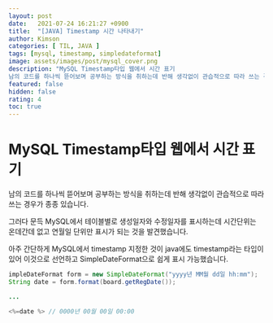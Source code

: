 ```yaml
---
layout: post
date:   2021-07-24 16:21:27 +0900
title:  "[JAVA] Timestamp 시간 나타내기"
author: Kimson
categories: [ TIL, JAVA ]
tags: [mysql, timestamp, simpledateformat]
image: assets/images/post/mysql_cover.png
description: "MySQL Timestamp타입 웹에서 시간 표기  
남의 코드를 하나씩 뜯어보며 공부하는 방식을 취하는데 반해 생각없이 관습적으로 따라 쓰는 경우가 종종 있습니다."
featured: false
hidden: false
rating: 4
toc: true
---
```


# MySQL Timestamp타입 웹에서 시간 표기

남의 코드를 하나씩 뜯어보며 공부하는 방식을 취하는데 반해 생각없이 관습적으로 따라 쓰는 경우가 종종 있습니다.

그러다 문득 MySQL에서 테이블별로 생성일자와 수정일자를 표시하는데 시간단위는 온데간데 없고 연월일 단위만 표시가 되는 것을 발견했습니다.

아주 간단하게 MySQL에서 timestamp 지정한 것이 java에도 timestamp라는 타입이 있어 이것으로 선언하고 SimpleDateFormat으로 쉽게 표시 가능했습니다.

```java
impleDateFormat form = new SimpleDateFormat("yyyy년 MM월 dd일 hh:mm");
String date = form.format(board.getRegDate());

...

<%=date %> // 0000년 00월 00일 00:00
```